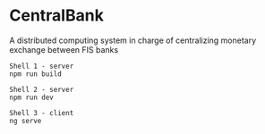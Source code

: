 # CentralBank
A distributed computing system in charge of centralizing monetary exchange between FIS banks

``` 
Shell 1 - server
npm run build

Shell 2 - server
npm run dev

Shell 3 - client
ng serve
```